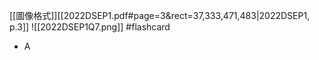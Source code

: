 [[圖像格式]][[2022DSEP1.pdf#page=3&rect=37,333,471,483|2022DSEP1, p.3]] 
![[2022DSEP1Q7.png]] #flashcard 
- A

